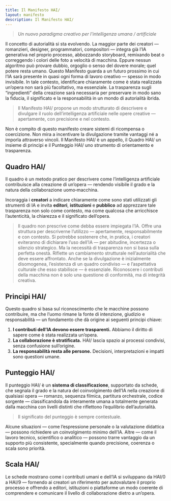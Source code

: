 ```yaml
---
title: Il Manifesto HAI/
layout: manifesto
description: Il Manifesto HAI/
---
```


> *Un nuovo paradigma creativo per l'intelligenza umana / artificiale*

Il concetto di autorialità si sta evolvendo. La maggior parte dei creatori — romanzieri, designer, programmatori, compositori — integra già l’IA generativa nel proprio processo, abbozzando storyboard, remixando beat o correggendo i colori delle foto a velocità di macchina. Eppure nessun algoritmo può provare dubbio, orgoglio o senso del dovere morale; quel potere resta umano.
Questo Manifesto guarda a un futuro prossimo in cui l’IA sarà presente in quasi ogni forma di lavoro creativo — spesso in modo invisibile. In tale contesto, identificare chiaramente come è stata realizzata un’opera non sarà più facoltativo, ma essenziale. La trasparenza sugli “ingredienti” della creazione sarà necessaria per preservare in modo sano la fiducia, il significato e la responsabilità in un mondo di autorialità ibrida.

> Il Manifesto HAI/ propone un modo strutturato di descrivere e divulgare il ruolo dell’intelligenza artificiale nelle opere creative — apertamente, con precisione e nel contesto.

Non è compito di questo manifesto creare sistemi di ricompensa o coercizione. Non mira a incentivare la divulgazione tramite vantaggi né a imporla attraverso vincoli. Il Manifesto HAI/ è un appello, il Quadro HAI/ un insieme di principi e il Punteggio HAI/ uno strumento di orientamento e trasparenza.

## Quadro HAI/

Il quadro è un metodo pratico per descrivere come l’intelligenza artificiale contribuisce alla creazione di un’opera — rendendo visibile il grado e la natura della collaborazione uomo‑macchina.

Incoraggia i **creatori** a indicare chiaramente come sono stati utilizzati gli strumenti di IA e invita **editori**, **istituzioni** e **pubblico** ad apprezzare tale trasparenza non solo come contesto, ma come qualcosa che arricchisce l’autenticità, la chiarezza e il significato dell’opera.

> Il quadro non prescrive come debba essere impiegata l’IA. Offre una struttura per descriverne l’utilizzo — apertamente, responsabilmente e con contesto.
Si potrebbe sostenere che, in pratica, i creatori eviteranno di dichiarare l’uso dell’IA — per abitudine, incertezza o silenzio strategico. Ma la necessità di trasparenza non si basa sulla perfetta onestà. Riflette un cambiamento strutturale nell’autorialità che deve essere affrontato. Anche se la divulgazione è inizialmente disomogenea, l’esistenza di un quadro condiviso — e l’aspettativa culturale che esso stabilisce — è essenziale. Riconoscere i contributi della macchina non è solo una questione di conformità, ma di integrità creativa.

## Principi HAI/

Questo quadro si basa sul riconoscimento che le macchine possono contribuire, ma che l’uomo rimane la fonte di intenzione, giudizio e responsabilità — un fondamento che dà origine ai seguenti principi chiave:

1. **I contributi dell’IA devono essere trasparenti.** Abbiamo il diritto di sapere come è stata realizzata un’opera.
2. **La collaborazione è stratificata.** HAI/ lascia spazio ai processi condivisi, senza confusione sull’origine.
3. **La responsabilità resta alle persone.** Decisioni, interpretazioni e impatti sono questioni umane.

## Punteggio HAI/

Il punteggio HAI/ è un **sistema di classificazione**, supportato da schede, che segnala il grado e la natura del coinvolgimento dell’IA nella creazione di qualsiasi opera — romanzo, sequenza filmica, partitura orchestrale, codice sorgente — classificandola da interamente umana a totalmente generata dalla macchina con livelli distinti che riflettono l’equilibrio dell’autorialità.

> Il significato del punteggio è sempre contestuale.

Alcune situazioni — come l’espressione personale o la valutazione didattica — possono richiedere un coinvolgimento minimo dell’IA. Altre — come il lavoro tecnico, scientifico o analitico — possono trarre vantaggio da un supporto più consistente, specialmente quando precisione, coerenza o scala sono priorità.

## Scala HAI/

Le schede mostrano come i contributi umani e dell’IA si sviluppano da HAI/0 a HAI/9 — fornendo ai creatori un riferimento per autovalutare il proprio processo e offrendo a editori, istituzioni o piattaforme un modo coerente di comprendere e comunicare il livello di collaborazione dietro a un’opera.
